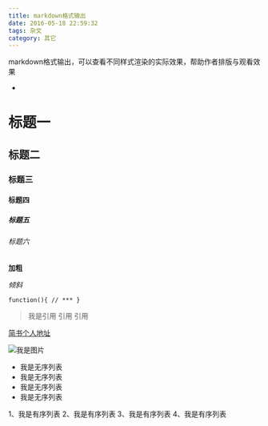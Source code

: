 ```yaml
---
title: markdown格式输出
date: 2016-05-18 22:59:32
tags: 杂文
category: 其它
---
```

markdown格式输出，可以查看不同样式渲染的实际效果，帮助作者排版与观看效果

+ <!-- more -->

# 标题一
## 标题二
### 标题三
#### 标题四
##### 标题五
###### 标题六

**加粗**

*倾斜*

`function(){
	// ***
}`


> 我是引用 引用 引用

[简书个人地址](http://www.jianshu.com/users/0addbb72bba5/latest_articles)

![我是图片](http://ww4.sinaimg.cn/bmiddle/aa397b7fjw1dzplsgpdw5j.jpg)

- 我是无序列表
- 我是无序列表
- 我是无序列表
- 我是无序列表

1、我是有序列表
2、我是有序列表
3、我是有序列表
4、我是有序列表
